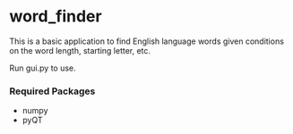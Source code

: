 # word_finder
This is a basic application to find English language words given conditions on the word length, starting letter, etc.

Run gui.py to use.

### Required Packages
- numpy
- pyQT
